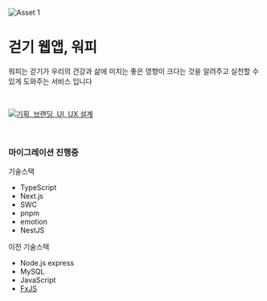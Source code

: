 ![Asset 1](https://user-images.githubusercontent.com/79692272/140050154-3aec18e9-d242-45e4-9482-664177f19a5c.png)

# 걷기 웹앱, 워피

워피는 걷기가 우리의 건강과 삶에 미치는 좋은 영향이 크다는 것을 알려주고 실천할 수 있게 도와주는 서비스 입니다

<br />

[![기획, 브랜딩, UI, UX 설계](https://user-images.githubusercontent.com/79692272/210093486-c3de5ce2-786d-4f01-b727-97b6df1620b6.jpg)](https://notefolio.net/sion11290805/250934)

<br />

### 마이그레이션 진행중

기술스택

- TypeScript
- Next.js
- SWC
- pnpm
- emotion
- NestJS

이전 기술스택

- Node.js express
- MySQL
- JavaScript
- [FxJS](https://github.com/marpple/FxJS)
